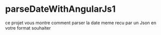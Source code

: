 # parseDateWithAngularJs1
ce projet vous montre comment parser la date meme recu par un Json en votre format souhaiter
